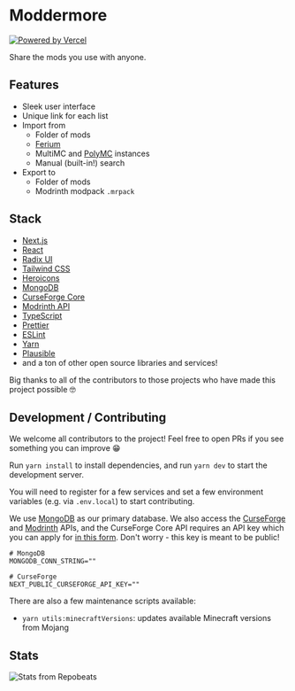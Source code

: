 # Moddermore

[![Powered by Vercel](/.github/vercel.svg)](https://vercel.com/?utm_source=moddermore&utm_campaign=oss)

Share the mods you use with anyone.

## Features

- Sleek user interface
- Unique link for each list
- Import from
  - Folder of mods
  - [Ferium](https://github.com/gorilla-devs/ferium)
  - MultiMC and [PolyMC](https://polymc.org) instances
  - Manual (built-in!) search
- Export to
  - Folder of mods
  - Modrinth modpack `.mrpack`

## Stack

- [Next.js](https://nextjs.org/)
- [React](https://reactjs.org/)
- [Radix UI](https://www.radix-ui.com/)
- [Tailwind CSS](https://tailwindcss.com/)
- [Heroicons](https://github.com/tailwindlabs/heroicons)
- [MongoDB](https://www.mongodb.com/)
- [CurseForge Core](https://docs.curseforge.com/)
- [Modrinth API](https://docs.modrinth.com/)
- [TypeScript](https://www.typescriptlang.org/)
- [Prettier](https://prettier.io/)
- [ESLint](https://eslint.org/)
- [Yarn](https://classic.yarnpkg.com/lang/en/)
- [Plausible](https://plausible.io/)
- and a ton of other open source libraries and services!

Big thanks to all of the contributors to those projects who have made this project possible 🤓

## Development / Contributing

We welcome all contributors to the project! Feel free to open PRs if you see something you can improve 😁

Run `yarn install` to install dependencies, and run `yarn dev` to start the development server.

You will need to register for a few services and set a few environment variables (e.g. via `.env.local`) to start contributing.

We use [MongoDB](https://www.mongodb.com/) as our primary database. We also access the [CurseForge](https://curseforge.com/) and [Modrinth](https://modrinth.com/) APIs, and the CurseForge Core API requires an API key which you can apply for [in this form](https://forms.monday.com/forms/dce5ccb7afda9a1c21dab1a1aa1d84eb). Don't worry - this key is meant to be public!

```
# MongoDB
MONGODB_CONN_STRING=""

# CurseForge
NEXT_PUBLIC_CURSEFORGE_API_KEY=""
```

There are also a few maintenance scripts available:

- `yarn utils:minecraftVersions`: updates available Minecraft versions from Mojang

## Stats

![Stats from Repobeats](https://repobeats.axiom.co/api/embed/d9c74f31b0719023c5dd8ab5180e3afd342d6fb5.svg)
